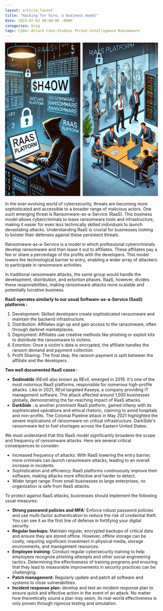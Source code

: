 ```yaml
---
layout: article_layout
title: "Hacking for hire, a business model"
date: 2023-07-03 08:00:00 -0000
categories: blog
tags: Cyber-Attack-Case-Studies Threat-Intelligence Ransomware
---
```

![Illustrated by our virtual artist, the contrast between the origins and impacts of ransomware attacks.](/assets/alexis-cybersecurity-raas.webp)

In the ever-evolving world of cybersecurity, threats are becoming more sophisticated and accessible to a broader range of malicious actors. One such emerging threat is Ransomware-as-a-Service (RaaS). This business model allows cybercriminals to lease ransomware tools and infrastructure, making it easier for even less technically skilled individuals to launch devastating attacks. Understanding RaaS is crucial for businesses looking to bolster their defenses against these persistent threats.

Ransomware-as-a-Service is a model in which professional cybercriminals develop ransomware and then lease it out to affiliates. These affiliates pay a fee or share a percentage of the profits with the developers. This model lowers the technological barrier to entry, enabling a wider array of attackers to participate in ransomware activities.

In traditional ransomware attacks, the same group would handle the development, distribution, and extortion phases. RaaS, however, divides these responsibilities, making ransomware attacks more scalable and potentially lucrative business.

**RaaS operates similarly to our usual Software-as-a-Service (SaaS) platforms :**

1. Development: Skilled developers create sophisticated ransomware and maintain the backend infrastructure.
2. Distribution: Affiliates sign up and gain access to the ransomware, often through darknet marketplaces.
3. Deployment: Affiliates use creative methods like phishing or exploit kits to distribute the ransomware to victims.
4. Extortion: Once a victim's data is encrypted, the affiliate handles the ransom demand and payment collection.
5. Profit Sharing: The final step, the ransom payment is split between the affiliate and the developers.

**Two well documented RaaS cases :**

- **Sodinokibi** (REvil) also known as REvil, emerged in 2019. It's one of the most notorious RaaS platforms, responsible for numerous high-profile attacks. Like in 2021, REvil targeted Kaseya, a company providing IT management software. The attack affected around 1,500 businesses globally, demonstrating the far-reaching impact of RaaS attacks.
- **DarkSide** : is another prominent RaaS platform, gained infamy with its sophisticated operations and ethical rhetoric, claiming to avoid hospitals and non-profits. The Colonial Pipeline attack in May 2021 highlighted the severe implications of ransomware on critical infrastructure. DarkSide's ransomware led to fuel shortages across the Eastern United States.

We must understand that this RaaS model significantly broadens the scope and frequency of ransomware attacks. Here are several critical consequences to consider:
- Increased frequency of attacks: With RaaS lowering the entry barrier, more criminals can launch ransomware attacks, leading to an overall increase in incidents.
- Sophistication and efficiency: RaaS platforms continuously improve their software, making attacks more effective and harder to detect.
- Wider target range: From small businesses to large enterprises, no organization is safe from RaaS attacks.

To protect against RaaS attacks, businesses should implement the following usual measures:

- **Strong password policies and MFA:** Enforce robust password policies and use multi-factor authentication to reduce the risk of credential theft. You can see it as the first line of defense in fortifying your digital security.
- **Regular backups:** Maintain regular, encrypted backups of critical data and ensure they are stored offline. However, offline storage can be costly, requiring significant investment in physical media, storage environments, and management resources.
- **Employee training:** Conduct regular cybersecurity training to help employees recognize phishing attempts and other social engineering tactics. Determining the effectiveness of training programs and ensuring that they lead to measurable improvements in security practices can be challenging.
- **Patch management:** Regularly update and patch all software and systems to close vulnerabilities.
- **Incident response plan:** develop and test an incident response plan to ensure quick and effective action in the event of an attack. No matter how theoretically sound a plan may seem, its real-world effectiveness is only proven through rigorous testing and simulation.